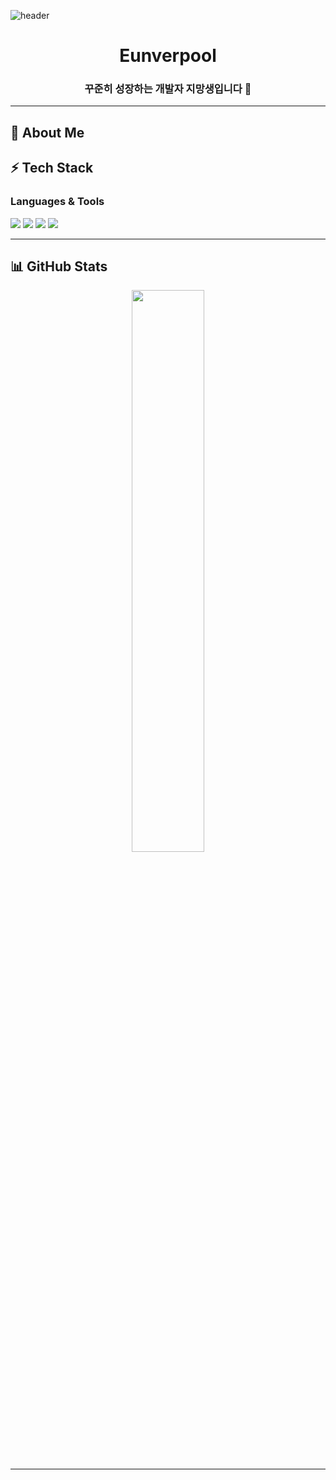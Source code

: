 ![header](https://capsule-render.vercel.app/api?type=waving&color=gradient&height=250&section=header&text=Welcome%20to%20Eunverpool's%20GitHub&fontSize=40&animation=fadeIn)

<h1 align="center">Eunverpool</h1>
<h3 align="center">꾸준히 성장하는 개발자 지망생입니다 🚀</h3>



---

## 📌 About Me
<!--
- 🌱 **Currently learning**: Algorithm, , Flutter
- 💻 **Interest**: Backend
- ✍️ **Blog**: [https://velog.io/@사용자명](https://velog.io/@사용자명)
- 📫 **Contact**: 사용자 이메일 또는 링크트리

---
-->
## ⚡ Tech Stack

### Languages & Tools
<p>
  <img src="https://img.shields.io/badge/JavaScript-F7DF1E?style=flat&logo=javascript&logoColor=black"/>
  <img src="https://img.shields.io/badge/Dart-0175C2?style=flat&logo=dart&logoColor=white"/>
  <img src="https://img.shields.io/badge/Flutter-02569B?style=flat&logo=flutter&logoColor=white"/>
  <img src="https://img.shields.io/badge/MongoDB-47A248?style=flat&logo=mongodb&logoColor=white"/>
</p>

---

## 📊 GitHub Stats

<p align="center">
  <img src="https://github-readme-stats.vercel.app/api?username=Eunverpool&show_icons=true&theme=tokyonight" width="48%" />
</p>

---

<!--## 🗂️ Recent Projects

- [📝 코딩테스트 기록용 Repo](https://github.com/사용자명/coding-test-log)
- [🔐 스마트 건물 관리 시스템](https://github.com/사용자명/smart-building-security)
- [📊 여론조사 시각화 프로그램](https://github.com/사용자명/opinion-poll-visualizer)

---


## ☕ Let's Connect!

<p align="center">
  <a href="https://velog.io/@사용자명"><img src="https://img.shields.io/badge/Velog-20C997?style=for-the-badge&logo=velog&logoColor=white"/></a>
  <a href="mailto:사용자이메일@gmail.com"><img src="https://img.shields.io/badge/Gmail-D14836?style=for-the-badge&logo=gmail&logoColor=white"/></a>
  <a href="https://github.com/사용자명"><img src="https://img.shields.io/badge/GitHub-181717?style=for-the-badge&logo=github&logoColor=white"/></a>
</p>
-->
